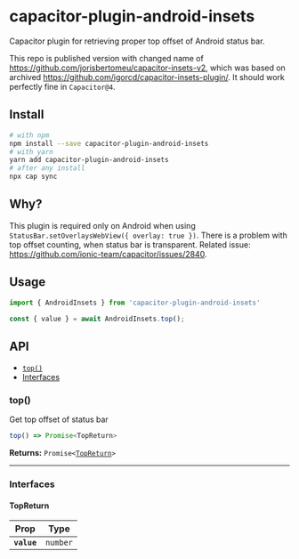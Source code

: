 # capacitor-plugin-android-insets

Capacitor plugin for retrieving proper top offset of Android status bar.

This repo is published version with changed name of https://github.com/jorisbertomeu/capacitor-insets-v2, which was based on archived https://github.com/igorcd/capacitor-insets-plugin/. It should work perfectly fine in `Capacitor@4`.

## Install

```bash
# with npm
npm install --save capacitor-plugin-android-insets
# with yarn
yarn add capacitor-plugin-android-insets
# after any install
npx cap sync
```

## Why?

This plugin is required only on Android when using `StatusBar.setOverlaysWebView({ overlay: true })`. There is a problem with top offset counting, when status bar is transparent. Related issue: https://github.com/ionic-team/capacitor/issues/2840. 

## Usage

```ts
import { AndroidInsets } from 'capacitor-plugin-android-insets'

const { value } = await AndroidInsets.top();
```

## API

<docgen-index>

* [`top()`](#top)
* [Interfaces](#interfaces)

</docgen-index>

<docgen-api>
<!--Update the source file JSDoc comments and rerun docgen to update the docs below-->

### top()

Get top offset of status bar

```typescript
top() => Promise<TopReturn>
```

**Returns:** <code>Promise&lt;<a href="#topreturn">TopReturn</a>&gt;</code>

--------------------


### Interfaces


#### TopReturn

| Prop        | Type                |
| ----------- | ------------------- |
| **`value`** | <code>number</code> |

</docgen-api>
